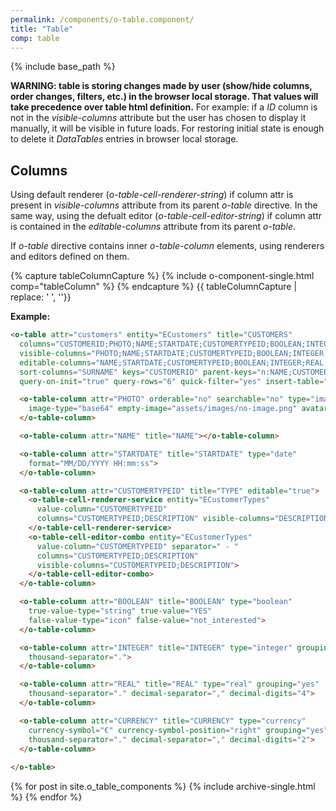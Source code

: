 ```yaml
---
permalink: /components/o-table.component/
title: "Table"
comp: table
---
```


{% include base_path %}



**WARNING: table is storing changes made by user (show/hide columns, order changes, filters, etc.) in the browser local storage. That values will take precedence over table html definition.**
For example: if a *ID* column is not in the *visible-columns* attribute but the user has chosen 
to display it manually, it will be visible in future loads. For restoring initial state is enough to 
delete it *DataTables* entries in browser local storage.


## Columns

Using default renderer (*o-table-cell-renderer-string*) if column attr is present in *visible-columns* attribute from its parent *o-table* directive. 
In the same way, using the defualt editor (*o-table-cell-editor-string*) if column attr is contained 
in  the *editable-columns* attribute from its parent *o-table*.

If *o-table* directive contains inner *o-table-column* elements, using renderers and editors 
defined on them.

{% capture tableColumnCapture %}
{% include o-component-single.html comp="tableColumn" %}
{% endcapture %}
{{ tableColumnCapture | replace: '    ', ''}}



**Example:**

```html
<o-table attr="customers" entity="ECustomers" title="CUSTOMERS" 
  columns="CUSTOMERID;PHOTO;NAME;STARTDATE;CUSTOMERTYPEID;BOOLEAN;INTEGER;REAL;CURRENCY" 
  visible-columns="PHOTO;NAME;STARTDATE;CUSTOMERTYPEID;BOOLEAN;INTEGER;REAL;CURRENCY" 
  editable-columns="NAME;STARTDATE;CUSTOMERTYPEID;BOOLEAN;INTEGER;REAL;CURRENCY" 
  sort-columns="SURNAME" keys="CUSTOMERID" parent-keys="n:NAME;CUSTOMERTYPEID" 
  query-on-init="true" query-rows="6" quick-filter="yes" insert-table="yes">

  <o-table-column attr="PHOTO" orderable="no" searchable="no" type="image" 
    image-type="base64" empty-image="assets/images/no-image.png" avatar="yes">
  </o-table-column>

  <o-table-column attr="NAME" title="NAME"></o-table-column>

  <o-table-column attr="STARTDATE" title="STARTDATE" type="date" 
    format="MM/DD/YYYY HH:mm:ss">
  </o-table-column>

  <o-table-column attr="CUSTOMERTYPEID" title="TYPE" editable="true">
    <o-table-cell-renderer-service entity="ECustomerTypes" 
      value-column="CUSTOMERTYPEID" 
      columns="CUSTOMERTYPEID;DESCRIPTION" visible-columns="DESCRIPTION">
    </o-table-cell-renderer-service>
    <o-table-cell-editor-combo entity="ECustomerTypes" 
      value-column="CUSTOMERTYPEID" separator=" - "
      columns="CUSTOMERTYPEID;DESCRIPTION" 
      visible-columns="CUSTOMERTYPEID;DESCRIPTION">
    </o-table-cell-editor-combo>
  </o-table-column>

  <o-table-column attr="BOOLEAN" title="BOOLEAN" type="boolean" 
    true-value-type="string" true-value="YES"
    false-value-type="icon" false-value="not_interested">
  </o-table-column>

  <o-table-column attr="INTEGER" title="INTEGER" type="integer" grouping="yes" 
    thousand-separator=".">
  </o-table-column>

  <o-table-column attr="REAL" title="REAL" type="real" grouping="yes" 
    thousand-separator="." decimal-separator="," decimal-digits="4">
  </o-table-column>

  <o-table-column attr="CURRENCY" title="CURRENCY" type="currency" 
    currency-symbol="€" currency-symbol-position="right" grouping="yes" 
    thousand-separator="." decimal-separator="," decimal-digits="2">
  </o-table-column>
  
</o-table>
```

{% for post in site.o_table_components %}
  {% include archive-single.html %}
{% endfor %}